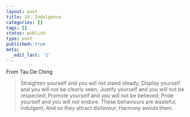 ```yaml
---
layout: post
title: 24. Indulgence
categories: []
tags: []
status: publish
type: post
published: true
meta:
  _edit_last: '1'
---
```

From Tau De Ching

> Straighten yourself and you will not stand steady; Display yourself and you will not be clearly seen; Justify yourself and you will not be respected; Promote yourself and you will not be believed; Pride yourself and you will not endure. These behaviours are wasteful, indulgent, And so they attract disfavour; Harmony avoids them.
